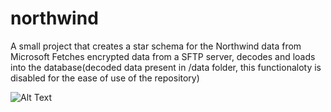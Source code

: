 # northwind
A small project that creates a star schema for the Northwind data from Microsoft
Fetches encrypted data from a SFTP server, decodes and loads into the database(decoded data present in /data folder, this functionaloty is disabled for the ease of use of the repository)

![Alt Text](https://i.imgur.com/bRS5E78.png)
